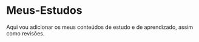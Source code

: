 # Meus-Estudos
Aqui vou adicionar os meus conteúdos de estudo e de aprendizado, assim como revisões.
